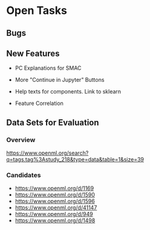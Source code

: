 # Open Tasks

## Bugs

## New Features

- PC Explanations for SMAC
- More "Continue in Jupyter" Buttons
- Help texts for components. Link to sklearn

- Feature Correlation

## Data Sets for Evaluation

### Overview

https://www.openml.org/search?q=tags.tag%3Astudy_218&type=data&table=1&size=39

### Candidates

- https://www.openml.org/d/1169
- https://www.openml.org/d/1590
- https://www.openml.org/d/1596
- https://www.openml.org/d/41147
- https://www.openml.org/d/949
- https://www.openml.org/d/1498
